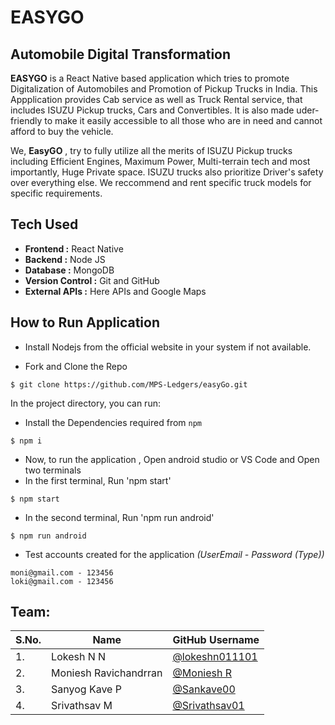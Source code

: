 # EASYGO

## Automobile Digital Transformation

**EASYGO** is a React Native based application which tries to promote Digitalization of Automobiles and Promotion of Pickup Trucks in India. This Appplication provides Cab service as well as Truck Rental service, that includes ISUZU Pickup trucks, Cars and Convertibles. It is also made uder-friendly to make it easily accessible to all those who are in need and cannot afford to buy the vehicle.

We, **EasyGO** , try to fully utilize all the merits of ISUZU Pickup trucks including Efficient Engines, Maximum Power, Multi-terrain tech and most importantly, Huge Private space. ISUZU trucks also prioritize Driver's safety over everything else. We reccommend and rent specific truck models for specific requirements. 

## Tech Used

-   **Frontend :** React Native
-   **Backend :** Node JS
-   **Database :** MongoDB
-   **Version Control :** Git and GitHub
-   **External APIs :** Here APIs and Google Maps

## How to Run Application

-   Install Nodejs from the official website in your system if not available.

-   Fork and Clone the Repo

```
$ git clone https://github.com/MPS-Ledgers/easyGo.git
```

In the project directory, you can run:

-   Install the Dependencies required from `npm`

```
$ npm i
```
-   Now, to run the application , Open android studio or VS Code and Open two terminals
-   In the first terminal, Run 'npm start'

```
$ npm start
```
-   In the second terminal, Run 'npm run android'

```
$ npm run android
```
-   Test accounts created for the application *(UserEmail - Password (Type))*

```
moni@gmail.com - 123456
loki@gmail.com - 123456
```

## Team:

| S.No. | Name                  | GitHub Username                                       |
| ----- | --------------------- | ----------------------------------------------------- |
| 1.    | Lokesh N N            | [@lokeshn011101](https://github.com/lokeshn011101)    |
| 2.    | Moniesh Ravichandrran | [@Moniesh R](https://github.com/monieshravichandrran) |
| 3.    | Sanyog Kave P         | [@Sankave00](https://github.com/sankave00)            |
| 4.    | Srivathsav M           | [@Srivathsav01](https://github.com/srivathsav01)      |
